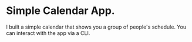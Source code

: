 # Simple Calendar App.

I built a simple calendar that shows you a group of people's schedule. You can interact with the app via a CLI.
